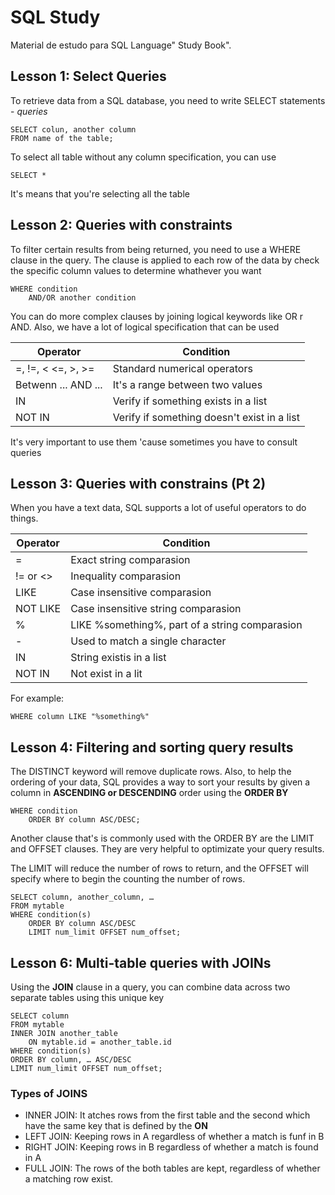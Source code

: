 # SQL Study

Material de estudo para SQL Language"<i class="fa fa-book fa-fw"></i> Study Book".




## Lesson 1: Select Queries

To retrieve data from a SQL database, you need to write SELECT statements  - *queries*

```
SELECT colun, another column
FROM name of the table;
```

To select all table without any column specification, you can use 

```
SELECT * 
```

It's means that you're selecting all the table

## Lesson 2: Queries with constraints

To filter certain results from being returned, you need to use a WHERE clause in the query. The clause is applied to each row of the data by check the specific column values to determine whathever you want

```
WHERE condition
    AND/OR another condition
```

You can do more complex clauses by joining logical keywords like OR r AND. Also, we have a lot of logical specification that can be used



| Operator | Condition| 
| -------- | -------- |  
| =, !=, < <=, >, >=   | Standard numerical operators
Betwenn ... AND ...| It's a range between two values
IN| Verify if something exists in a list
NOT IN | Verify if something doesn't exist in a list


It's very important to use them 'cause sometimes you have to consult queries 

## Lesson 3: Queries with constrains (Pt 2)

When you have a text data, SQL supports a lot of useful operators to do things.

| Operator | Condition| 
| -------- | -------- |  
=|Exact string comparasion
!= or <> | Inequality comparasion
LIKE | Case insensitive comparasion
NOT LIKE | Case insensitive string comparasion
%| LIKE %something%, part of a string comparasion
-| Used to match a single character
IN | String existis in a list
NOT IN | Not exist in a lit

For example:
```
WHERE column LIKE "%something%"
```

## Lesson 4: Filtering and sorting query results

The DISTINCT keyword will remove duplicate rows. Also, to help the ordering of your data, SQL provides a way to sort your results by given a column in **ASCENDING or DESCENDING** order using the **ORDER BY**

```
WHERE condition
    ORDER BY column ASC/DESC;
```

Another clause that's is commonly used with the ORDER BY are the LIMIT and OFFSET clauses. They are very helpful to optimizate your query results.

The LIMIT will reduce the number of rows to return, and the OFFSET will specify where to begin the counting the number of rows.

```
SELECT column, another_column, …
FROM mytable
WHERE condition(s)
    ORDER BY column ASC/DESC
    LIMIT num_limit OFFSET num_offset;
```

## Lesson 6: Multi-table queries with JOINs

Using the **JOIN** clause in a query, you can combine data across two separate tables using this unique key


```
SELECT column
FROM mytable
INNER JOIN another_table 
    ON mytable.id = another_table.id
WHERE condition(s)
ORDER BY column, … ASC/DESC
LIMIT num_limit OFFSET num_offset;
```

### Types of JOINS

* INNER JOIN: It atches rows from the first table and the second which have the same key that is defined by the **ON** 
* LEFT JOIN: Keeping rows in A regardless of whether a match is funf in B
* RIGHT JOIN: Keeping rows in B regardless of whether a match is found in A
* FULL JOIN: The rows of the both tables are kept, regardless of whether a matching row exist.